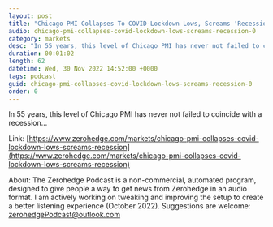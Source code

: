 ```yaml
---
layout: post
title: "Chicago PMI Collapses To COVID-Lockdown Lows, Screams 'Recession'"
audio: chicago-pmi-collapses-covid-lockdown-lows-screams-recession-0
category: markets
desc: "In 55 years, this level of Chicago PMI has never not failed to coincide with a recession..."
duration: 00:01:02
length: 62
datetime: Wed, 30 Nov 2022 14:52:00 +0000
tags: podcast
guid: chicago-pmi-collapses-covid-lockdown-lows-screams-recession-0
order: 0
---
```

In 55 years, this level of Chicago PMI has never not failed to coincide with a recession...

Link: [https://www.zerohedge.com/markets/chicago-pmi-collapses-covid-lockdown-lows-screams-recession](https://www.zerohedge.com/markets/chicago-pmi-collapses-covid-lockdown-lows-screams-recession)

About: The Zerohedge Podcast is a non-commercial, automated program, designed to give people a way to get news from Zerohedge in an audio format.  I am actively working on tweaking and improving the setup to create a better listening experience (October 2022).  Suggestions are welcome: [zerohedgePodcast@outlook.com](mailto:zerohedgePodcast@outlook.com)